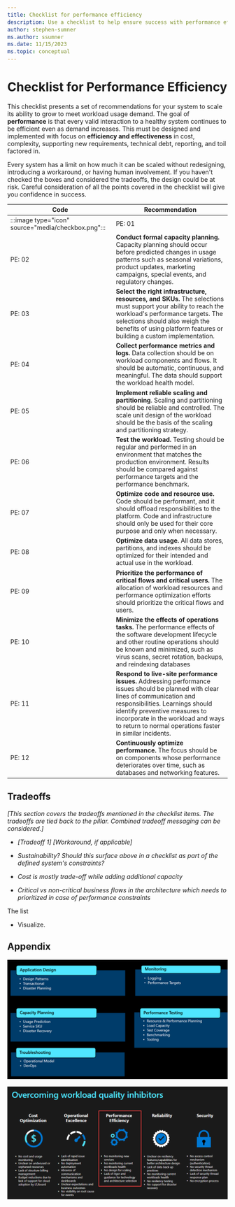 ```yaml
---
title: Checklist for performance efficiency
description: Use a checklist to help ensure success with performance efficiency.  
author: stephen-sumner
ms.author: ssumner
ms.date: 11/15/2023
ms.topic: conceptual
---
```


# Checklist for Performance Efficiency

This checklist presents a set of recommendations for your system to scale its ability to grow to meet workload usage demand. The goal of **performance** is that every valid interaction to a healthy system continues to be efficient even as demand increases. This must be designed and implemented with focus on **efficiency and effectiveness** in cost, complexity, supporting new requirements, technical debt, reporting, and toil factored in.

Every system has a limit on how much it can be scaled without redesigning, introducing a workaround, or having human involvement. If you haven't checked the boxes and considered the tradeoffs, the design could be at risk. Careful consideration of all the points covered in the checklist will give you confidence in success.

|  Code|        Recommendation|
|-|-|
| :::image type="icon" source="media/checkbox.png":::|PE: 01| **Define performance targets.** Performance targets are numerical values that derive from your requirements. Performance targets should exist for all workload flows.|
|PE: 02|      **Conduct formal capacity planning.** Capacity planning should occur before predicted changes in usage patterns such as seasonal variations, product updates, marketing campaigns, special events, and regulatory changes.|
|  PE: 03|      **Select the right infrastructure, resources, and SKUs.** The selections must support your ability to reach the workload's performance targets. The selections should also weigh the benefits of using platform features or building a custom implementation.|
|  PE: 04 |     **Collect performance metrics and logs.** Data collection should be on workload components and flows. It should be automatic, continuous, and meaningful. The data should support the workload health model.|
|  PE: 05  |    **Implement reliable scaling and partitioning**. Scaling and partitioning should be reliable and controlled. The scale unit design of the workload should be the basis of the scaling and partitioning strategy.|
  |PE: 06     | **Test the** **workload.** Testing should be regular and performed in an environment that matches the production environment. Results should be compared against performance targets and the performance benchmark.|
|PE: 07|      **Optimize code and resource use.** Code should be performant, and it should offload responsibilities to the platform. Code and infrastructure should only be used for their core purpose and only when necessary.|
|  PE: 08|      **Optimize data usage.** All data stores, partitions, and indexes should be optimized for their intended and actual use in the workload.|
|  PE: 09|      **Prioritize the performance of critical flows and critical users.** The allocation of workload resources and performance optimization efforts should prioritize the critical flows and users.|
|  PE: 10|      **Minimize the effects of operations tasks.** The performance effects of the software development lifecycle and other routine operations should be known and minimized, such as virus scans, secret rotation, backups, and reindexing databases|
|  PE: 11|      **Respond to live-site performance issues.** Addressing performance issues should be planned with clear lines of communication and responsibilities. Learnings should identify preventive measures to incorporate in the workload and ways to return to normal operations faster in similar incidents.|
|  PE: 12|      **Continuously optimize performance.** The focus should be on components whose performance deteriorates over time, such as databases and networking features.|

## Tradeoffs

*\[This section covers the tradeoffs mentioned in the checklist items. The tradeoffs are tied back to the pillar. Combined tradeoff messaging can be considered.\]*

-   *\[Tradeoff 1\] \[Workaround, if applicable\]*

-   *Sustainability? Should this surface above in a checklist as part of the defined system's constraints?*

-   *Cost is mostly trade-off while adding additional capacity*

-   *Critical vs non-critical business flows in the architecture which needs to prioritized in case of performance constraints*

The list

- Visualize.

## Appendix

![Diagram that shows categories in the performance efficiency pillar.](./media/performance-efficiency-categories.png) 

![Diagram that describes how to overcome quality inhibitors.](./media/overcome-quality-inhibitors-performance.png) 

